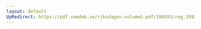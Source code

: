 ```yaml
---
layout: default
UpRedirect: https://pdf.swedeb.se/riksdagen-volumeG-pdf/199293/reg_199293/reg_199293_0556.pdf
---
```

